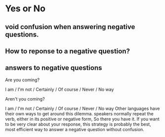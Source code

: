 # Yes or No
## void confusion when answering negative questions.

## How to reponse to a negative question?

## answers to negative questions
Are you coming?

I am / I'm not / Certainly / Of course / Never / No way

Aren't you coming?

I am / I'm not / Certainly / Of course / Never / No way
Other languages have their own ways to get around this dilemma.
speakers normally repeat the verb, either in its positive or negative form, 
So there you have it. If you want to be very clear about your response, 
this strategy is probably the best, most efficient way to answer a negative question without confusion.
